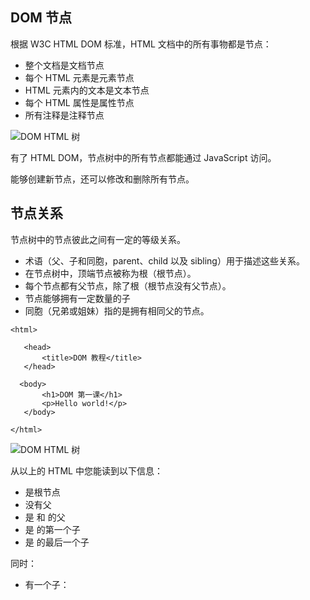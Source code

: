 ## DOM 节点

根据 W3C HTML DOM 标准，HTML 文档中的所有事物都是节点：

- 整个文档是文档节点
- 每个 HTML 元素是元素节点
- HTML 元素内的文本是文本节点
- 每个 HTML 属性是属性节点
- 所有注释是注释节点

![DOM HTML 树](https://www.w3school.com.cn/i/ct_htmltree.gif)

有了 HTML DOM，节点树中的所有节点都能通过 JavaScript 访问。

能够创建新节点，还可以修改和删除所有节点。

## 节点关系

节点树中的节点彼此之间有一定的等级关系。

- 术语（父、子和同胞，parent、child 以及 sibling）用于描述这些关系。
- 在节点树中，顶端节点被称为根（根节点）。
- 每个节点都有父节点，除了根（根节点没有父节点）。
- 节点能够拥有一定数量的子
- 同胞（兄弟或姐妹）指的是拥有相同父的节点。

```
<html>

   <head>
       <title>DOM 教程</title>
   </head>

  <body>
       <h1>DOM 第一课</h1>
       <p>Hello world!</p>
   </body>

</html> 
```

![DOM HTML 树](https://www.w3school.com.cn/i/dom_navigate.gif)

从以上的 HTML 中您能读到以下信息：

- <html> 是根节点
- <html> 没有父
- <html> 是 <head> 和 <body> 的父
- <head> 是 <html> 的第一个子
- <body> 是 <html> 的最后一个子

同时：

- <head> 有一个子：<title>
- <title> 有一个子（文本节点）："DOM 教程"
- <body> 有两个子：<h1> 和 <p>
- <h1> 有一个子："DOM 第一课"
- <p> 有一个子："Hello world!"
- <h1> 和 <p> 是同胞

## 在节点之间导航

通过 JavaScript，您可以使用以下节点属性在节点之间导航：

- parentNode
- childNodes[*nodenumber*]
- firstChild
- lastChild
- nextSibling
- previousSibling

## 子节点和节点值

DOM 处理中的一种常见错误是认为元素节点中包含文本。

### 实例：

```
<title id="demo">DOM 教程</title> 
```

（上面例子中的）元素节点 <title> 不包含文本。

它包含了值为 "DOM 教程" 的*文本节点*。

文本节点的值能够通过节点的 innerHTML 属性进行访问：

```
var myTitle = document.getElementById("demo").innerHTML;
```

访问 innerHTML 属性等同于访问首个子节点的 nodeValue：

```
var myTitle = document.getElementById("demo").firstChild.nodeValue;
```

也可以这样访问第一个子节点：

```
var myTitle = document.getElementById("demo").childNodes[0].nodeValue;
```

以下三个例子取回 <h1> 元素的文本并复制到 <p> 元素中：

### 实例 1

```
<html>
<body>

<h1 id="id01">我的第一张页面</h1>
<p id="id02">Hello!</p>

<script>
 document.getElementById("id02").innerHTML  = document.getElementById("id01").innerHTML;
</script>

</body>
</html>
```

### 实例 2

```
<html>
<body>

<h1 id="id01">我的第一张页面</h1>
<p id="id02">Hello!</p>

<script>
 document.getElementById("id02").innerHTML = document.getElementById("id01").firstChild.nodeValue;
</script>

</body>
</html>
```

### 实例 3

```
<html>
<body>

<h1 id="id01">我的第一张页面</h1>
<p id="id02">Hello!</p>

<script>
 document.getElementById("id02").innerHTML = document.getElementById("id01").childNodes[0].nodeValue;
</script>

</body>
</html>
```

## InnerHTML

在本教程中，我们使用 innerHTML 取回 HTML 元素的内容。

不过，学习以上其他的方法有助于理解 DOM 的树结构和导航。

## DOM 根节点

有两个特殊属性允许访问完整文档：

- document.body - 文档的 body
- document.documentElement - 完整文档

### 实例

```
<html>
<body>

<p>Hello World!</p>
<div>
<p>DOM 很有用！</p>
<p>本例演示 <b>document.body</b> 属性。</p>
</div>

<script>
 alert(document.body.innerHTML);
</script>

</body>
</html>
```

### 实例

```
<html>
<body>

<p>Hello World!</p>
<div>
<p>DOM 很有用！</p>
<p>本例演示 <b>document.documentElement</b> 属性。</p>
</div>

<script>
alert(document.documentElement.innerHTML);
</script>

</body>
</html>
```

## nodeName 属性

nodeName 属性规定节点的名称。

- nodeName 是只读的
- 元素节点的 nodeName 等同于标签名
- 属性节点的 nodeName 是属性名称
- 文本节点的 nodeName 总是 #text
- 文档节点的 nodeName 总是 #document

### 实例

```
<h1 id="id01">我的第一张网页</h1>
<p id="id02">Hello!</p>

<script>
document.getElementById("id02").innerHTML  = document.getElementById("id01").nodeName;
</script>
```

**注释：**nodeName 总是包含 HTML 元素的大写标签名。

## nodeValue 属性

nodeValue 属性规定节点的值。

- 元素节点的 nodeValue 是 undefined
- 文本节点的 nodeValue 是文本文本
- 属性节点的 nodeValue 是属性值

## nodeType 属性

nodeType 属性返回节点的类型。nodeType 是只读的。

### 实例

```
<h1 id="id01">我的第一张网页</h1>
<p id="id02">Hello!</p>

<script>
document.getElementById("id02").innerHTML  = document.getElementById("id01").nodeType;
</script>
```

最重要的 nodeType 属性是：

| 节点               | 类型 | 例子                              |
| :----------------- | :--- | :-------------------------------- |
| ELEMENT_NODE       | 1    | <h1 class="heading">W3School</h1> |
| ATTRIBUTE_NODE     | 2    | class = "heading" （弃用）        |
| TEXT_NODE          | 3    | W3School                          |
| COMMENT_NODE       | 8    | <!-- 这是注释 -->                 |
| DOCUMENT_NODE      | 9    | HTML 文档本身（<html> 的父）      |
| DOCUMENT_TYPE_NODE | 10   | <!Doctype html>                   |

Type 2 在 HTML DOM 中已弃用。XML DOM 中未弃用。

**添加和删除节点（HTML 元素）**

## 创建新 HTML 元素（节点）

如需向 HTML DOM 添加新元素，您必须首先创建这个元素（元素节点），然后将其追加到已有元素。

### 实例

```
<div id="div1">
<p id="p1">这是一个段落。</p>
<p id="p2">这是另一个段落。</p>
</div>

<script>
var para = document.createElement("p");
var node = document.createTextNode("这是新文本。");
para.appendChild(node);

var element = document.getElementById("div1");
element.appendChild(para);
</script>
```

### 例子解释

这段代码创建了一个新的 <p> 元素：

```
var para = document.createElement("p");
```

如需向 <p> 元素添加文本，则必须首先创建文本节点。这段代码创建了一个文本节点：

```
var node = document.createTextNode("这是一个新段落。");
```

然后您需要向 <p> 元素追加这个文本节点：

```
para.appendChild(node);
```

最后您需要向已有元素追加这个新元素。

这段代码查找一个已有的元素：

```
var element = document.getElementById("div1");
```

这段代码向这个已有的元素追加新元素：

```
element.appendChild(para);
```

## 创建新 HTML 元素 - insertBefore()

前面例子中的 appendChild() 方法，追加新元素作为父的最后一个子。

除此之外您还可以使用 insertBefore() 方法：

### 实例

```
<div id="div1">
<p id="p1">这是一个段落。</p>
<p id="p2">这是另一个段落。</p>
</div>

<script>
var para = document.createElement("p");
var node = document.createTextNode("这是新文本。");
para.appendChild(node);

var element = document.getElementById("div1");
var child = document.getElementById("p1");
element.insertBefore(para, child);
</script>
```

## 删除已有 HTML 元素

如需删除某个 HTML 元素，您需要知晓该元素的父：

### 实例

```
<div id="div1">
<p id="p1">这是一个段落。</p>
<p id="p2">这是另一个段落。</p>
</div>

<script>
var parent = document.getElementById("div1");
var child = document.getElementById("p1");
parent.removeChild(child);
</script>
```

方法 node.remove() 是在 DOM 4 规范中实现的。

但是由于糟糕的浏览器支持，不应该使用该方法。

### 例子解释

这个 HTML 文档包含了一个带有两个子节点（两个 <p> 元素）的 <div> 元素：

```
<div id="div1">
<p id="p1">这是一个段落。</p>
<p id="p2">这是另一个段落。</p>
</div>
```

查找 id="div1" 的元素：

```
var parent = document.getElementById("div1");
```

查找 id="p1" 的 <p> 元素：

```
var child = document.getElementById("p1");
```

从父删除子：

```
parent.removeChild(child);
```

能够在不引用父的情况下删除某个元素是极好的。

但是很遗憾。DOM 需要同时了解您需要删除的元素及其父。

这是一种常见的解决方法：找到你想要删除的子，并利用其 parentNode 属性找到父：

```
var child = document.getElementById("p1");
child.parentNode.removeChild(child);
```

## 替换 HTML 元素

如需替换元素的，请使用 replaceChild() 方法：

### 实例

```
<div id="div1">
<p id="p1">这是一个段落。</p>
<p id="p2">这是另一个段落。</p>
</div>

<script>
var para = document.createElement("p");
var node = document.createTextNode("这是新文本。");
para.appendChild(node);

var parent = document.getElementById("div1");
var child = document.getElementById("p1");
parent.replaceChild(para, child);
</script>
```

## HTMLCollection 对象

getElementsByTagName() 方法返回 *HTMLCollection* 对象。

HTMLCollection 对象是类数组的 HTML 元素列表（集合）。

下面的代码选取文档中的所有 <p> 元素：

### 实例

```
var x = document.getElementsByTagName("p");
```

该集合中的元素可通过索引号进行访问。

如需访问第二个 <p> 元素，您可以这样写：

```
y = x[1];
```

**注释：**索引从 0 开始。

## HTML HTMLCollection 长度

length 属性定义了 HTMLCollection 中元素的数量：

### 实例

```
var myCollection = document.getElementsByTagName("p");
document.getElementById("demo").innerHTML = myCollection.length; 
```

### 实例解释：

- 创建所有 <p> 元素的集合
- 显示集合的长度

length 属性在您需要遍历集合中元素时是有用的：

### 实例

改变所有 <p> 元素的背景色：

```
var myCollection = document.getElementsByTagName("p");
var i;
for (i = 0; i < myCollection.length; i++) {
    myCollection[i].style.backgroundColor = "red";
}
```

### HTMLCollection 并非数组！

HTMLCollection 也许看起来像数组，但并非数组。

您能够遍历列表并通过数字引用元素（就像数组那样）。

不过，您无法对 HTMLCollection 使用数组方法，比如 valueOf()、pop()、push() 或 join()。

## HTML DOM NodeList 对象

*NodeList* 对象是从文档中提取的节点列表（集合）。

NodeList 对象与 HTMLCollection 对象几乎相同。

如使用 getElementsByClassName() 方法，某些（老的）浏览器会返回 NodeList 对象而不是 HTMLCollection。

所有浏览器都会为 childNodes 属性返回 NodeList 对象。

大多数浏览器会为 querySelectorAll() 方法返回 NodeList 对象。

下面的代码选取文档中的所有 <p> 节点：

### 实例

```
var myNodeList = document.querySelectorAll("p");
```

NodeList 中的元素可通过索引号进行访问。

如需访问第二个 <p> 节点，您可以这样写：

```
y = myNodeList[1];
```

**注释：**索引从 0 开始。

## HTML DOM Node List 长度

length 属性定义节点列表中的节点数：

### 实例

```
var myNodelist = document.querySelectorAll("p");
document.getElementById("demo").innerHTML = myNodelist.length;
```

### 例子解释：

- 创建所有 <p> 元素的列表
- 显示该列表的长度

length 属性在您希望遍历节点列表中的节点时很有用：

### 实例

改变节点列表中所有 <p> 元素的背景色：

```
var myNodelist = document.querySelectorAll("p");
var i;
for (i = 0; i < myNodelist.length; i++) {
    myNodelist[i].style.backgroundColor = "red";
}
```

## HTMLCollection 与 NodeList 的区别

HTMLCollection（前一章）是 HTML 元素的集合。

NodeList 是文档节点的集合。

NodeList 和 HTML 集合几乎完全相同。

HTMLCollection 和 NodeList 对象都是类数组的对象列表（集合）。

它们都有定义列表（集合）中项目数的 length 属性。

它们都可以通过索引 (0, 1, 2, 3, 4, ...) 像数组那样访问每个项目。

访问 HTMLCollection 项目，可以通过它们的名称、id 或索引号。

访问 NodeList 项目，只能通过它们的索引号。

只有 NodeList 对象能包含属性节点和文本节点。

节点列表不是数组！

节点数组看起来像数组，但并不是。

您能够遍历节点列表并像数组那样引用其节点。

不过，您无法对节点列表使用数组方法，比如 valueOf()、push()、pop() 或 join()。